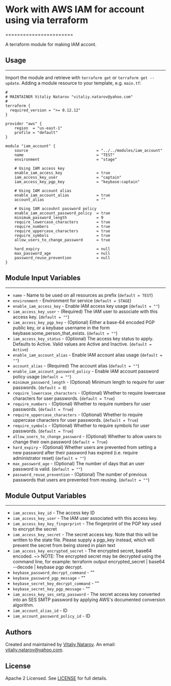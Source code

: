 # Work with AWS IAM for account using via terraform
=======================

A terraform module for making IAM accont.

## Usage
----------------------
Import the module and retrieve with ```terraform get``` or ```terraform get --update```. Adding a module resource to your template, e.g. `main.tf`:

```
#
# MAINTAINER Vitaliy Natarov "vitaliy.natarov@yahoo.com"
#
terraform {
  required_version = ">= 0.12.12"
}

provider "aws" {
    region  = "us-east-1"
    profile = "default"
}

module "iam_account" {
    source                              = "../../modules/iam_account"
    name                                = "TEST"
    environment                         = "stage"

    # Using IAM access key
    enable_iam_access_key               = true
    iam_access_key_user                 = "captain"
    iam_access_key_pgp_key              = "keybase:captain"

    # Using IAM account alias
    enable_iam_account_alias            = true
    account_alias                       = ""

    # Using IAM accouhnt password policy
    enable_iam_account_password_policy  = true
    minimum_password_length             = 9
    require_lowercase_characters        = true
    require_numbers                     = true
    require_uppercase_characters        = true
    require_symbols                     = true
    allow_users_to_change_password      = true

    hard_expiry                         = null
    max_password_age                    = null
    password_reuse_prevention           = null
}
```

## Module Input Variables
----------------------
- `name` - Name to be used on all resources as prefix (`default = TEST`)
- `environment` - Environment for service (`default = STAGE`)
- `enable_iam_access_key` - Enable IAM access key usage (`default = ""`)
- `iam_access_key_user` - (Required) The IAM user to associate with this access key. (`default = ""`)
- `iam_access_key_pgp_key` - (Optional) Either a base-64 encoded PGP public key, or a keybase username in the form keybase:some_person_that_exists. (`default = ""`)
- `iam_access_key_status` - (Optional) The access key status to apply. Defaults to Active. Valid values are Active and Inactive. (`default = Active`)
- `enable_iam_account_alias` - Enable IAM account alias usage (`default = ""`)
- `account_alias` - (Required) The account alias (`default = ""`)
- `enable_iam_account_password_policy` - Enable IAM account password policy usage (`default = ""`)
- `minimum_password_length` - (Optional) Minimum length to require for user passwords. (`default = 8`)
- `require_lowercase_characters` - (Optional) Whether to require lowercase characters for user passwords. (`default = True`)
- `require_numbers` - (Optional) Whether to require numbers for user passwords. (`default = True`)
- `require_uppercase_characters` - (Optional) Whether to require uppercase characters for user passwords. (`default = True`)
- `require_symbols` - (Optional) Whether to require symbols for user passwords. (`default = True`)
- `allow_users_to_change_password` - (Optional) Whether to allow users to change their own password (`default = True`)
- `hard_expiry` - (Optional) Whether users are prevented from setting a new password after their password has expired (i.e. require administrator reset) (`default = ""`)
- `max_password_age` - (Optional) The number of days that an user password is valid. (`default = ""`)
- `password_reuse_prevention` - (Optional) The number of previous passwords that users are prevented from reusing. (`default = ""`)

## Module Output Variables
----------------------
- `iam_access_key_id` - The access key ID
- `iam_access_key_user` - The IAM user associated with this access key.
- `iam_access_key_key_fingerprint` - The fingerprint of the PGP key used to encrypt the secret
- `iam_access_key_secret` - The secret access key. Note that this will be written to the state file. Please supply a pgp_key instead, which will prevent the secret from being stored in plain text
- `iam_access_key_encrypted_secret` - The encrypted secret, base64 encoded. ~> NOTE: The encrypted secret may be decrypted using the command line, for example: terraform output encrypted_secret | base64 --decode | keybase pgp decrypt.
- `keybase_password_decrypt_command` - ""
- `keybase_password_pgp_message` - ""
- `keybase_secret_key_decrypt_command` - ""
- `keybase_secret_key_pgp_message` - ""
- `iam_access_key_ses_smtp_password` - The secret access key converted into an SES SMTP password by applying AWS's documented conversion algorithm.
- `iam_account_alias_id` - ID
- `iam_account_password_policy_id` - ID


## Authors

Created and maintained by [Vitaliy Natarov](https://github.com/SebastianUA). An email: [vitaliy.natarov@yahoo.com](vitaliy.natarov@yahoo.com).

## License

Apache 2 Licensed. See [LICENSE](https://github.com/SebastianUA/terraform/blob/master/LICENSE) for full details.
